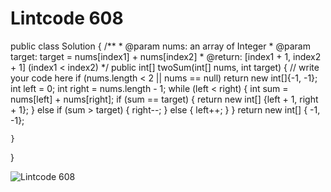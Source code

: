 # Lintcode 608 

public class Solution {
    /**
     * @param nums: an array of Integer
     * @param target: target = nums[index1] + nums[index2]
     * @return: [index1 + 1, index2 + 1] (index1 < index2)
     */
    public int[] twoSum(int[] nums, int target) {
        // write your code here
        if (nums.length < 2 || nums == null) return new int[]{-1, -1};
        int left = 0; 
        int right = nums.length - 1;
        while (left < right) {
            int sum = nums[left] + nums[right];
            if (sum == target) {
                return new int[] {left + 1, right + 1};
            } else if (sum > target) {
                right--;
            } else {
                left++;
            }
        }
        return new int[] { -1, -1};

        
    }
}

![Lintcode 608](images/Lintcode%20608.png)

